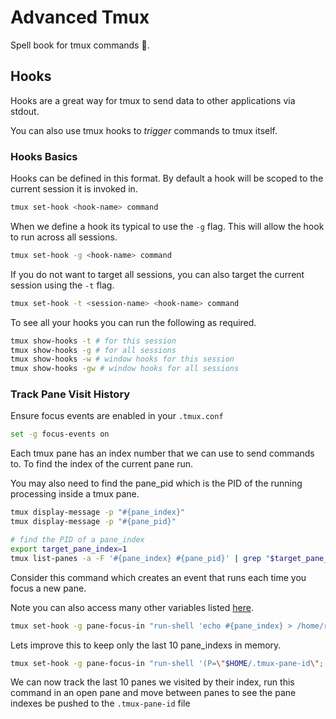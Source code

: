 # Advanced Tmux

Spell book for tmux commands 🧙.

## Hooks

Hooks are a great way for tmux to send data to other applications via stdout.

You can also use tmux hooks to *trigger* commands to tmux itself.

### Hooks Basics

Hooks can be defined in this format.
By default a hook will be scoped to the current session it is invoked in.

```bash
tmux set-hook <hook-name> command
```

When we define a hook its typical to use the `-g` flag.
This will allow the hook to run across all sessions.

```bash
tmux set-hook -g <hook-name> command
```

If you do not want to target all sessions,
you can also target the current session using the `-t` flag.

```bash
tmux set-hook -t <session-name> <hook-name> command
```

To see all your hooks you can run the following as required.

```bash
tmux show-hooks -t # for this session
tmux show-hooks -g # for all sessions
tmux show-hooks -w # window hooks for this session
tmux show-hooks -gw # window hooks for all sessions
```

### Track Pane Visit History

Ensure focus events are enabled in your `.tmux.conf`

```bash
set -g focus-events on
```

Each tmux pane has an index number that we can use to send commands to.
To find the index of the current pane run.

You may also need to find the pane_pid which
is the PID of the running processing inside a tmux pane.

```bash
tmux display-message -p "#{pane_index}"
tmux display-message -p "#{pane_pid}"

# find the PID of a pane_index
export target_pane_index=1
tmux list-panes -a -F '#{pane_index} #{pane_pid}' | grep "$target_pane_index " | cut -d ' ' -f2 
```

Consider this command which creates an event that runs each time you focus a new pane.

Note you can also access many other variables listed [here](https://www.man7.org/linux/man-pages/man1/tmux.1.html).

```bash
tmux set-hook -g pane-focus-in "run-shell 'echo #{pane_index} > /home/roland/.tmux-pane-id'"
```

Lets improve this to keep only the last 10 pane_indexs in memory.

```bash
tmux set-hook -g pane-focus-in "run-shell '(P=\"$HOME/.tmux-pane-id\"; echo #{pane_index} >> \$P && tail -n 10 \$P > \$P.tmp && mv \$P.tmp \$P)'"
```

We can now track the last 10 panes we visited by their index, run this command in an open pane
and move between panes to see the pane indexes be pushed to the `.tmux-pane-id` file
